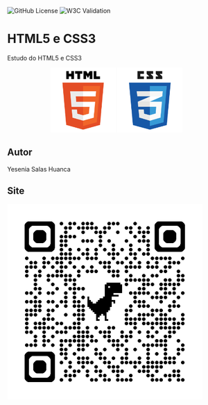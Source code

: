 ![GitHub License](https://img.shields.io/github/license/YeseniaSh/site)
![W3C Validation](https://img.shields.io/w3c-validation/html?targetUrl=https%3A%2F%2Fyessalas.github.io%2Fsite%2F
)

# HTML5 e CSS3
Estudo do HTML5 e CSS3
<p align = "center">

<img src= "img/html.png"  width=150 height=150>
<img src= "img/css.png"  width=150 height=150>

</p >

## Autor
Yesenia Salas Huanca

## Site
![](img/qrcode.png)


